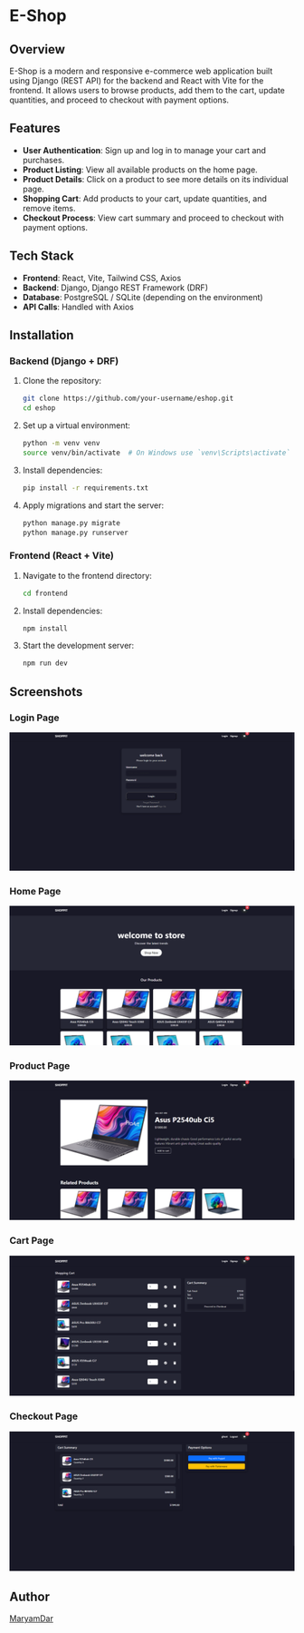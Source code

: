 # E-Shop

## Overview
E-Shop is a modern and responsive e-commerce web application built using Django (REST API) for the backend and React with Vite for the frontend. It allows users to browse products, add them to the cart, update quantities, and proceed to checkout with payment options.

## Features
- **User Authentication**: Sign up and log in to manage your cart and purchases.
- **Product Listing**: View all available products on the home page.
- **Product Details**: Click on a product to see more details on its individual page.
- **Shopping Cart**: Add products to your cart, update quantities, and remove items.
- **Checkout Process**: View cart summary and proceed to checkout with payment options.

## Tech Stack
- **Frontend**: React, Vite, Tailwind CSS, Axios
- **Backend**: Django, Django REST Framework (DRF)
- **Database**: PostgreSQL / SQLite (depending on the environment)
- **API Calls**: Handled with Axios

## Installation
### Backend (Django + DRF)
1. Clone the repository:
   ```bash
   git clone https://github.com/your-username/eshop.git
   cd eshop
   ```
2. Set up a virtual environment:
   ```bash
   python -m venv venv
   source venv/bin/activate  # On Windows use `venv\Scripts\activate`
   ```
3. Install dependencies:
   ```bash
   pip install -r requirements.txt
   ```
4. Apply migrations and start the server:
   ```bash
   python manage.py migrate
   python manage.py runserver
   ```

### Frontend (React + Vite)
1. Navigate to the frontend directory:
   ```bash
   cd frontend
   ```
2. Install dependencies:
   ```bash
   npm install
   ```
3. Start the development server:
   ```bash
   npm run dev
   ```

## Screenshots
### Login Page
![Login Page](screenshots/login.png)

### Home Page
![Home Page](screenshots/home.png)

### Product Page
![Product Page](screenshots/product.png)

### Cart Page
![Cart Page](screenshots/cart.png)

### Checkout Page
![Checkout Page](screenshots/checkout.png)

## Author
[MaryamDar](https://github.com/marydar)

